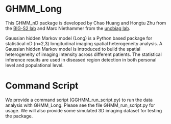 # GHMM_Long

This GHMM_nD package is developed by Chao Huang and Hongtu Zhu from the [BIG-S2 lab](http://odin.mdacc.tmc.edu/bigs2/) and Marc Niethammer from the [uncbiag lab](https://github.com/uncbiag/). 

Gaussian hidden Markov model (Long) is a Python based package for statistical nD (n=2,3) longitudinal imaging spatial heterogeneity analysis. A Gaussian hidden Markov model is introduced to build the spatial heterogeneity of imaging intensity across different patients. The statistical inference results are used in diseased region detection in both personal level and populational level. 

# Command Script 
We provide a command script (GGHMM_run_script.py) to run the data analysis with GHMM_Long. Please see the file GHMM_run_script.py for usage. We will also provide some simulated 3D imaging dataset for testing the package.
